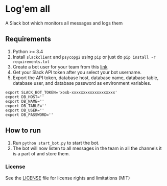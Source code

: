 # Log'em all

A Slack bot which monitors all messages and logs them

## Requirements

1. Python >= 3.4
2. Install `slackclient` and `psycopg2` using `pip` or just do `pip install -r requirements.txt`
3. Create a bot user for your team from this [link](https://slack.com/apps/A0F7YS25R-bots)
4. Get your Slack API token after you select your bot username.
5. Export the API token, database host, database name, database table, database user, and database password as environment variables.

``` shell
export SLACK_BOT_TOKEN='xoxb-xxxxxxxxxxxxxxxxxxx'
export DB_HOST=''
export DB_NAME=''
export DB_TABLE=''
export DB_USER=''
export DB_PASSWORD=''
```

## How to run

1. Run `python start_bot.py` to start the bot.
2. The bot will now listen to all messages in the team in all the channels it is a part of and store them.

### License
 See the [LICENSE](LICENSE) file for license rights and limitations (MIT)
